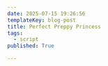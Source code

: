 ```yaml
---
date: 2025-07-15 19:26:56
templateKey: blog-post
title: Perfect Preppy Princess
tags:
  - script
published: True

---
```


